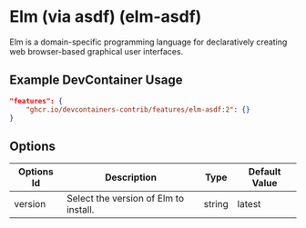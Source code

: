 
# Elm (via asdf) (elm-asdf)

Elm is a domain-specific programming language for declaratively creating web browser-based graphical user interfaces.

## Example DevContainer Usage

```json
"features": {
    "ghcr.io/devcontainers-contrib/features/elm-asdf:2": {}
}
```

## Options

| Options Id | Description | Type | Default Value |
|-----|-----|-----|-----|
| version | Select the version of Elm to install. | string | latest |


